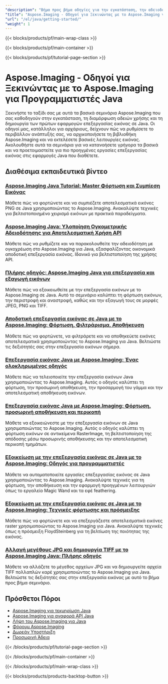 ```yaml
---
"description": "Βήμα προς βήμα οδηγίες για την εγκατάσταση, την αδειοδότηση, τη ρύθμιση και τη δημιουργία των πρώτων σας εφαρμογών επεξεργασίας εικόνας σε Java του Aspose.Imaging."
"title": "Aspose.Imaging - Οδηγοί για Ξεκινώντας με το Aspose.Imaging για Προγραμματιστές Java"
"url": "/el/java/getting-started/"
"weight": 1
---
```


{{< blocks/products/pf/main-wrap-class >}}

{{< blocks/products/pf/main-container >}}

{{< blocks/products/pf/tutorial-page-section >}}
# Aspose.Imaging - Οδηγοί για Ξεκινώντας με το Aspose.Imaging για Προγραμματιστές Java

Ξεκινήστε το ταξίδι σας με αυτά τα βασικά σεμινάρια Aspose.Imaging που σας καθοδηγούν στην εγκατάσταση, τη διαμόρφωση αδειών χρήσης και τη δημιουργία των πρώτων εφαρμογών επεξεργασίας εικόνας σε Java. Οι οδηγοί μας, κατάλληλοι για αρχάριους, δείχνουν πώς να ρυθμίσετε το περιβάλλον ανάπτυξής σας, να αρχικοποιήσετε τη βιβλιοθήκη Aspose.Imaging και να εκτελέσετε βασικές λειτουργίες εικόνας. Ακολουθήστε αυτά τα σεμινάρια για να κατανοήσετε γρήγορα τα βασικά και να προετοιμαστείτε για πιο προηγμένες εργασίες επεξεργασίας εικόνας στις εφαρμογές Java που διαθέτετε.

## Διαθέσιμα εκπαιδευτικά βίντεο

### [Aspose.Imaging Java Tutorial: Master Φόρτωση και Συμπίεση Εικόνας](./master-image-handling-java-aspose-imaging/)
Μάθετε πώς να φορτώνετε και να συμπιέζετε αποτελεσματικά εικόνες PNG σε Java χρησιμοποιώντας το Aspose.Imaging. Ανακαλύψτε τεχνικές για βελτιστοποιημένο χειρισμό εικόνων με πρακτικά παραδείγματα.

### [Aspose.Imaging Java: Υλοποίηση Ογκομετρικής Αδειοδότησης για Αποτελεσματική Χρήση API](./aspose-imaging-java-metered-licensing-usage/)
Μάθετε πώς να ρυθμίζετε και να παρακολουθείτε την αδειοδότηση με ογκοχρέωση στο Aspose.Imaging για Java, εξασφαλίζοντας οικονομικά αποδοτική επεξεργασία εικόνας. Ιδανικό για βελτιστοποίηση της χρήσης API.

### [Πλήρης οδηγός: Aspose.Imaging Java για επεξεργασία και εξαγωγή εικόνων](./aspose-imaging-java-image-processing-guide/)
Μάθετε πώς να εξοικειωθείτε με την επεξεργασία εικόνων με το Aspose.Imaging σε Java. Αυτό το σεμινάριο καλύπτει τη φόρτωση εικόνων, την περιστροφή και αναστροφή, καθώς και την εξαγωγή τους σε μορφές JPEG, PNG και TIFF.

### [Αποδοτική επεξεργασία εικόνας σε Java με το Aspose.Imaging: Φόρτωση, Φιλτράρισμα, Αποθήκευση](./master-image-processing-java-aspose-imaging/)
Μάθετε πώς να φορτώνετε, να φιλτράρετε και να αποθηκεύετε εικόνες αποτελεσματικά χρησιμοποιώντας το Aspose.Imaging για Java. Βελτιώστε τις δεξιότητές σας στην επεξεργασία εικόνων σήμερα.

### [Επεξεργασία εικόνας Java με Aspose.Imaging: Ένας ολοκληρωμένος οδηγός](./java-image-processing-aspose-imaging-guide/)
Μάθετε πώς να τελειοποιείτε την επεξεργασία εικόνων Java χρησιμοποιώντας το Aspose.Imaging. Αυτός ο οδηγός καλύπτει τη φόρτωση, την προσωρινή αποθήκευση, την προσαρμογή του γάμμα και την αποτελεσματική αποθήκευση εικόνων.

### [Επεξεργασία εικόνας Java με Aspose.Imaging: Φόρτωση, προσωρινή αποθήκευση και περικοπή](./java-image-processing-aspose-imaging-load-cache-crop/)
Μάθετε να εξοικειώνεστε με την επεξεργασία εικόνων σε Java χρησιμοποιώντας το Aspose.Imaging. Αυτός ο οδηγός καλύπτει τη φόρτωση εικόνων σε αντικείμενα RasterImage, τη βελτιστοποίηση της απόδοσης μέσω προσωρινής αποθήκευσης και την αποτελεσματική περικοπή τμημάτων.

### [Εξοικείωση με την επεξεργασία εικόνας σε Java με το Aspose.Imaging: Οδηγός για προγραμματιστές](./master-image-processing-java-aspose-imaging-guide/)
Μάθετε να αυτοματοποιείτε εργασίες επεξεργασίας εικόνας σε Java χρησιμοποιώντας το Aspose.Imaging. Ανακαλύψτε τεχνικές για τη φόρτωση, την αποθήκευση και την εφαρμογή προηγμένων λειτουργιών όπως το εργαλείο Magic Wand και τα εφέ feathering.

### [Εξοικείωση με την επεξεργασία εικόνας σε Java με το Aspose.Imaging: Τεχνικές φόρτωσης και πρόσμειξης](./aspose-imaging-java-image-processing/)
Μάθετε πώς να φορτώνετε και να επεξεργάζεστε αποτελεσματικά εικόνες raster χρησιμοποιώντας το Aspose.Imaging για Java. Ανακαλύψτε τεχνικές όπως η πρόσμειξη FloydSteinberg για τη βελτίωση της ποιότητας της εικόνας.

### [Αλλαγή μεγέθους JPG και δημιουργία TIFF με το Aspose.Imaging Java: Πλήρης οδηγός](./master-image-processing-aspose-imaging-java/)
Μάθετε να αλλάζετε το μέγεθος αρχείων JPG και να δημιουργείτε αρχεία TIFF πολλαπλών καρέ χρησιμοποιώντας το Aspose.Imaging για Java. Βελτιώστε τις δεξιότητές σας στην επεξεργασία εικόνας με αυτό το βήμα προς βήμα σεμινάριο.

## Πρόσθετοι Πόροι

- [Aspose.Imaging για τεκμηρίωση Java](https://docs.aspose.com/imaging/java/)
- [Aspose.Imaging για αναφορά API Java](https://reference.aspose.com/imaging/java/)
- [Λήψη του Aspose.Imaging για Java](https://releases.aspose.com/imaging/java/)
- [Φόρουμ Aspose.Imaging](https://forum.aspose.com/c/imaging)
- [Δωρεάν Υποστήριξη](https://forum.aspose.com/)
- [Προσωρινή Άδεια](https://purchase.aspose.com/temporary-license/)

{{< /blocks/products/pf/tutorial-page-section >}}

{{< /blocks/products/pf/main-container >}}

{{< /blocks/products/pf/main-wrap-class >}}

{{< blocks/products/products-backtop-button >}}